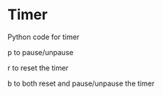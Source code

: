 # Timer
Python code for timer

p to pause/unpause

r to reset the timer

b to both reset and pause/unpause the timer
